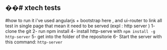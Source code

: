 ��#   x t e c h   t e s t s   
----
#how to run it
i've used angularjs + bootstrap here , and ui-router to link all test in single page that mean it need to be served (expl  : http server )
1- clone the git
2- run npm install
4- install http-serve with `npm install -g http-server`
5- get into the folder of the repositorie
6- Start the server with this command: `http-server`
